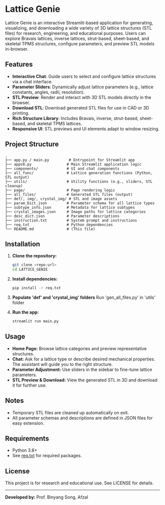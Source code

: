 # Lattice Genie

Lattice Genie is an interactive Streamlit-based application for generating, visualizing, and downloading a wide variety of 3D lattice structures (STL files) for research, engineering, and educational purposes. Users can explore Bravais lattices, inverse lattices, strut-based, sheet-based, and skeletal TPMS structures, configure parameters, and preview STL models in-browser.

## Features

- **Interactive Chat**: Guide users to select and configure lattice structures via a chat interface.
- **Parameter Sliders**: Dynamically adjust lattice parameters (e.g., lattice constants, angles, radii, resolution).
- **STL Preview**: Render and interact with 3D STL models directly in the browser.
- **Download STL**: Download generated STL files for use in CAD or 3D printing.
- **Rich Structure Library**: Includes Bravais, inverse, strut-based, sheet-based, and skeletal TPMS lattices.
- **Responsive UI**: STL previews and UI elements adapt to window resizing.

## Project Structure

```
.
├── app.py / main.py         # Entrypoint for Streamlit app
├── appv8.py                # Main Streamlit application logic
├── components/             # UI and chat components
├── all_func/               # Lattice generation functions (Python, STL output)
├── utils/                  # Utility functions (e.g., sliders, STL cleanup)
├── page/                   # Page rendering logic
├── all_files/              # Generated STL files (output)
├── def/, img/, crystal_img/ # STL and image assets
├── param_Dict.json         # Parameter schema for all lattice types
├── subtype_info.json       # Metadata for lattice subtypes
├── crystal_images.json     # Image paths for lattice categories
├── desc_dict.json          # Parameter descriptions
├── instruction.txt         # System prompt and instructions
├── req.txt                 # Python dependencies
└── README.md               # (This file)
```

## Installation

1. **Clone the repository:**
   ```sh
   git clone <repo-url>
   cd LATTICE_GENIE
   ```

2. **Install dependencies:**
   ```sh
   pip install -r req.txt
   ```

3. **Populate 'def' and 'crystal_img' folders**
   Run 'gen_all_files.py' in 'utils' folder

4. **Run the app:**
   ```sh
   streamlit run main.py
   ```   

## Usage

- **Home Page:** Browse lattice categories and preview representative structures.
- **Chat:** Ask for a lattice type or describe desired mechanical properties. The assistant will guide you to the right structure.
- **Parameter Adjustment:** Use sliders in the sidebar to fine-tune lattice parameters.
- **STL Preview & Download:** View the generated STL in 3D and download it for further use.

## Notes

- Temporary STL files are cleaned up automatically on exit.
- All parameter schemas and descriptions are defined in JSON files for easy extension.

## Requirements

- Python 3.8+
- See [req.txt](req.txt) for required packages.

## License

This project is for research and educational use. See LICENSE for details.

---

**Developed by:** Prof. Binyang Song, Afzal
